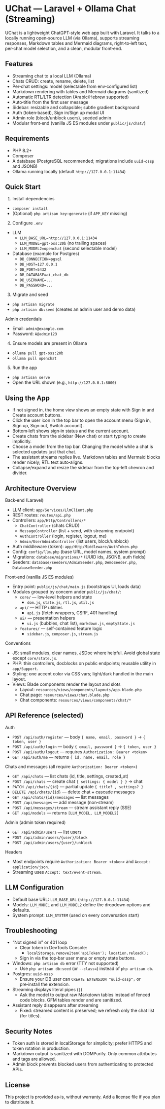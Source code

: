 # UChat — Laravel + Ollama Chat (Streaming)

UChat is a lightweight ChatGPT‑style web app built with Laravel. It talks to a locally running open‑source LLM (via Ollama), supports streaming responses, Markdown tables and Mermaid diagrams, right‑to‑left text, per‑chat model selection, and a clean, modular front‑end.

## Features

- Streaming chat to a local LLM (Ollama)
- Chats CRUD: create, rename, delete, list
- Per‑chat settings: model (selectable from env‑configured list)
- Markdown rendering with tables and Mermaid diagrams (sanitized)
- Automatic RTL/LTR detection (Arabic/Hebrew supported)
- Auto‑title from the first user message
- Sidebar: resizable and collapsible; subtle gradient background
- Auth (token‑based), Sign in/Sign up modal UI
- Admin role (block/unblock users), seeded admin
- Modular front‑end (vanilla JS ES modules under `public/js/chat/`)

## Requirements

- PHP 8.2+
- Composer
- A database (PostgreSQL recommended; migrations include `uuid-ossp` and JSONB)
- Ollama running locally (default `http://127.0.0.1:11434`)

## Quick Start

1) Install dependencies

- `composer install`
- (Optional) `php artisan key:generate` (if `APP_KEY` missing)

2) Configure `.env`

- LLM
  - `LLM_BASE_URL=http://127.0.0.1:11434`
  - `LLM_MODEL=gpt-oss:20b` (no trailing spaces)
  - `LLM_MODEL2=openchat` (second selectable model)
- Database (example for Postgres)
  - `DB_CONNECTION=pgsql`
  - `DB_HOST=127.0.0.1`
  - `DB_PORT=5432`
  - `DB_DATABASE=ai_chat_db`
  - `DB_USERNAME=...`
  - `DB_PASSWORD=...`

3) Migrate and seed

- `php artisan migrate`
- `php artisan db:seed` (creates an admin user and demo data)

Admin credentials

- Email: `admin@example.com`
- Password: `A@admin123`

4) Ensure models are present in Ollama

- `ollama pull gpt-oss:20b`
- `ollama pull openchat`

5) Run the app

- `php artisan serve`
- Open the URL shown (e.g., `http://127.0.0.1:8000`)

## Using the App

- If not signed in, the home view shows an empty state with Sign in and Create account buttons.
- Click the user icon in the top bar to open the account menu (Sign in, Sign up, Sign out, Switch account).
- Bottom‑left shows sign‑in status and the current account.
- Create chats from the sidebar (New chat) or start typing to create implicitly.
- Choose a model from the top bar. Changing the model while a chat is selected updates just that chat.
- The assistant streams replies live. Markdown tables and Mermaid blocks render nicely; RTL text auto‑aligns.
- Collapse/expand and resize the sidebar from the top‑left chevron and divider.

## Architecture Overview

Back‑end (Laravel)

- LLM client: `app/Services/LlmClient.php`
- REST routes: `routes/api.php`
- Controllers: `app/Http/Controllers/*`
  - `ChatController` (chats CRUD)
  - `MessageController` (list + send, with streaming endpoint)
  - `AuthController` (login, register, logout, me)
  - `Admin/UserAdminController` (list users, block/unblock)
- Auth middleware (token): `app/Http/Middleware/AuthToken.php`
- Config: `config/llm.php` (base URL, model names, system prompt)
- Migrations: `database/migrations/*` (UUID ids, JSONB, auth fields)
- Seeders: `database/seeders/AdminSeeder.php`, `DemoSeeder.php`, `DatabaseSeeder.php`

Front‑end (vanilla JS ES modules)

- Entry point: `public/js/chat/main.js` (bootstraps UI, loads data)
- Modules grouped by concern under `public/js/chat/`:
  - `core/` — low‑level helpers and state
    - `dom.js`, `state.js`, `rtl.js`, `util.js`
  - `api/` — HTTP utilities
    - `api.js` (fetch wrappers, CSRF, 401 handling)
  - `ui/` — presentation helpers
    - `ui.js` (bubbles, chat list), `markdown.js`, `emptyState.js`
  - `features/` — self‑contained feature logic
    - `sidebar.js`, `composer.js`, `stream.js`

Conventions

- JS: small modules, clear names, JSDoc where helpful. Avoid global state except `core/state.js`.
- PHP: thin controllers, docblocks on public endpoints; reusable utility in `app/Support`.
- Styling: one accent color via CSS vars; light/dark handled in the main layout.
- Views: Blade components render the layout and slots
  - Layout: `resources/views/components/layouts/app.blade.php`
  - Chat page: `resources/views/chat.blade.php`
  - Chat components: `resources/views/components/chat/*`

## API Reference (selected)

Auth

- `POST /api/auth/register` — body `{ name, email, password }` → `{ token, user }`
- `POST /api/auth/login` — body `{ email, password }` → `{ token, user }`
- `POST /api/auth/logout` — requires `Authorization: Bearer <token>`
- `GET /api/auth/me` — returns `{ id, name, email, role }`

Chats and messages (all require `Authorization: Bearer <token>`)

- `GET /api/chats` — list chats (id, title, settings, created_at)
- `POST /api/chats` — create chat `{ settings: { model } }` → chat
- `PATCH /api/chats/{id}` — partial update `{ title? , settings? }`
- `DELETE /api/chats/{id}` — delete chat + cascade messages
- `GET /api/chats/{id}/messages` — list messages
- `POST /api/messages` — add message (non‑stream)
- `POST /api/messages/stream` — stream assistant reply (SSE)
- `GET /api/models` — returns `[LLM_MODEL, LLM_MODEL2]`

Admin (admin token required)

- `GET /api/admin/users` — list users
- `POST /api/admin/users/{user}/block`
- `POST /api/admin/users/{user}/unblock`

Headers

- Most endpoints require `Authorization: Bearer <token>` and `Accept: application/json`.
- Streaming uses `Accept: text/event-stream`.

## LLM Configuration

- Default base URL: `LLM_BASE_URL` (`http://127.0.0.1:11434`)
- Models: `LLM_MODEL` and `LLM_MODEL2` define the dropdown options and defaults.
- System prompt: `LLM_SYSTEM` (used on every conversation start)

## Troubleshooting

- “Not signed in” or 401 loop
  - Clear token in DevTools Console:
    - `localStorage.removeItem('apiToken'); location.reload();`
  - Sign in via the top‑bar user menu or empty state buttons.
- Windows: `php artisan db` error (TTY not supported)
  - Use `php artisan db:seed` (or `--class=`) instead of `php artisan db`.
- Postgres: `uuid-ossp`
  - Ensure your DB user can `CREATE EXTENSION "uuid-ossp";` or pre‑install the extension.
- Streaming displays literal pipes (`|`)
  - Ask the model to output raw Markdown tables instead of fenced code blocks. GFM tables render and are sanitized.
- Assistant reply disappears after streaming
  - Fixed: streamed content is preserved; we refresh only the chat list (for titles).

## Security Notes

- Token auth is stored in localStorage for simplicity; prefer HTTPS and token rotation in production.
- Markdown output is sanitized with DOMPurify. Only common attributes and tags are allowed.
- Admin block prevents blocked users from authenticating to protected APIs.

## License

This project is provided as‑is, without warranty. Add a license file if you plan to distribute it.
